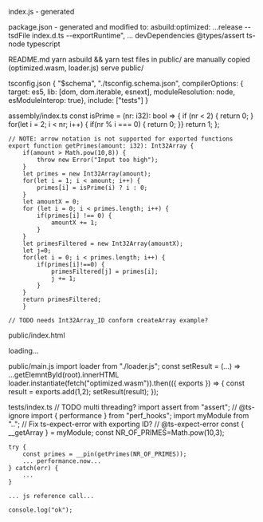 index.js - generated

package.json - generated and modified to:
	asbuild:optimized: ...release --tsdFile index.d.ts --exportRuntime",
	...
	devDependencies
		@types/assert
		ts-node
		typescript

README.md
	yarn asbuild && yarn test
	files in public/ are manually copied (optimized.wasm, loader.js)
	serve public/
 
tsconfig.json
	{ "$schema", "./tsconfig.schema.json", compilerOptions: { target: es5, lib: [dom, dom.iterable, esnext], moduleResolution: node, esModuleInterop: true}, include: ["tests"] }

assembly/index.ts
	const isPrime = (nr: i32): bool => {
		if (nr < 2) { return 0; }
		for(let i = 2; i < nr; i++) { if(nr % i === 0) { return 0; }} return 1; };
	
	// NOTE: arrow notation is not supported for exported functions
	export function getPrimes(amount: i32): Int32Array {
		if(amount > Math.pow(10,8)) {
			throw new Error("Input too high");
		}
		let primes = new Int32Array(amount);
		for(let i = 1; i < amount; i++) {
			primes[i] = isPrime(i) ? i : 0;
		}
		let amountX = 0;
		for (let i = 0; i < primes.length; i++) {
			if(primes[i] !== 0) {
				amountX += 1;
			}
		}
		let primesFiltered = new Int32Array(amountX);
		let j=0;
		for(let i = 0; i < primes.length; i++) {
			if(primes[i]!==0) {
				primesFiltered[j] = primes[i];
				j += 1; 
			}
		}
		return primesFiltered;
        }

	// TODO needs Int32Array_ID conform createArray example?

public/index.html
	<body>
	<div id="root">loading...</div>
	<script type="module" src="./main.js"></script>
	</body>

public/main.js
	import loader from "./loader.js";
	const setResult = (...) => ...getElemntById(root).innerHTML
	loader.instantiate(fetch("optimized.wasm")).then(({ exports }) => {
        	const result = exports.add(1,2);
		setResult(result);
	});

tests/index.ts
	// TODO multi threading?
	import assert from "assert";
	// @ts-ignore
	import { performance } from "perf_hooks";
	import myModule from "..";
	// Fix ts-expect-error with exporting ID?
	// @ts-expect-error
	const { __getArray } = myModule;
	const NR_OF_PRIMES=Math.pow(10,3);
	
	try {
		const primes = __pin(getPrimes(NR_OF_PRIMES));
		... performance.now...
	} catch(err) {
		...
	}
	
	... js reference call...

	console.log("ok");

